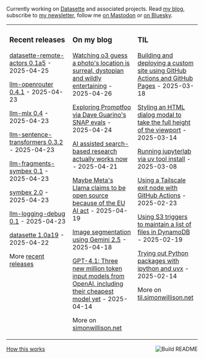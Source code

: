 Currently working on [Datasette](https://datasette.io/) and associated projects. Read [my blog](https://simonwillison.net/), subscribe to [my newsletter](https://simonw.substack.com/), follow me <a href="https://fedi.simonwillison.net/@simon">on Mastodon</a> or [on Bluesky](https://bsky.app/profile/simonwillison.net).

<table><tr><td valign="top" width="33%">

### Recent releases
<!-- recent_releases starts -->
[datasette-remote-actors 0.1a5](https://github.com/datasette/datasette-remote-actors/releases/tag/0.1a5) - 2025-04-25

[llm-openrouter 0.4.1](https://github.com/simonw/llm-openrouter/releases/tag/0.4.1) - 2025-04-23

[llm-mlx 0.4](https://github.com/simonw/llm-mlx/releases/tag/0.4) - 2025-04-23

[llm-sentence-transformers 0.3.2](https://github.com/simonw/llm-sentence-transformers/releases/tag/0.3.2) - 2025-04-23

[llm-fragments-symbex 0.1](https://github.com/simonw/llm-fragments-symbex/releases/tag/0.1) - 2025-04-23

[symbex 2.0](https://github.com/simonw/symbex/releases/tag/2.0) - 2025-04-23

[llm-logging-debug 0.1](https://github.com/simonw/llm-logging-debug/releases/tag/0.1) - 2025-04-23

[datasette 1.0a19](https://github.com/simonw/datasette/releases/tag/1.0a19) - 2025-04-22
<!-- recent_releases ends -->
More [recent releases](https://github.com/simonw/simonw/blob/main/releases.md)
</td><td valign="top" width="34%">

### On my blog
<!-- blog starts -->
[Watching o3 guess a photo's location is surreal, dystopian and wildly entertaining](https://simonwillison.net/2025/Apr/26/o3-photo-locations/) - 2025-04-26

[Exploring Promptfoo via Dave Guarino's SNAP evals](https://simonwillison.net/2025/Apr/24/exploring-promptfoo/) - 2025-04-24

[AI assisted search-based research actually works now](https://simonwillison.net/2025/Apr/21/ai-assisted-search/) - 2025-04-21

[Maybe Meta's Llama claims to be open source because of the EU AI act](https://simonwillison.net/2025/Apr/19/llama-eu-ai-act/) - 2025-04-19

[Image segmentation using Gemini 2.5](https://simonwillison.net/2025/Apr/18/gemini-image-segmentation/) - 2025-04-18

[GPT-4.1: Three new million token input models from OpenAI, including their cheapest model yet](https://simonwillison.net/2025/Apr/14/gpt-4-1/) - 2025-04-14
<!-- blog ends -->
More on [simonwillison.net](https://simonwillison.net/)
</td><td valign="top" width="33%">

### TIL
<!-- tils starts -->
[Building and deploying a custom site using GitHub Actions and GitHub Pages](https://til.simonwillison.net/github-actions/github-pages) - 2025-03-18

[Styling an HTML dialog modal to take the full height of the viewport](https://til.simonwillison.net/css/dialog-full-height) - 2025-03-14

[Running jupyterlab via uv tool install](https://til.simonwillison.net/jupyter/jupyterlab-uv-tool-install) - 2025-03-08

[Using a Tailscale exit node with GitHub Actions](https://til.simonwillison.net/tailscale/tailscale-github-actions) - 2025-02-23

[Using S3 triggers to maintain a list of files in DynamoDB](https://til.simonwillison.net/aws/s3-triggers-dynamodb) - 2025-02-19

[Trying out Python packages with ipython and uvx](https://til.simonwillison.net/python/itry) - 2025-02-14
<!-- tils ends -->
More on [til.simonwillison.net](https://til.simonwillison.net/)
</td></tr></table>

<a href="https://github.com/simonw/simonw/actions"><img src="https://github.com/simonw/simonw/workflows/Build%20README/badge.svg" align="right" alt="Build README"></a> <a href="https://simonwillison.net/2020/Jul/10/self-updating-profile-readme/">How this works</a>
